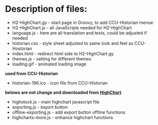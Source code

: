 


# Description of files:
  * H2-HighChart.gy    - start page in Groovy, to add CCU-Historian menue   
  * H2-HighChart.js    - all JavaScripts needed for H2-HighChart   
  * language.js        - here are all translation and texts, could be adjusted if needed   
  * historian.css 	   - style sheet adjusted to same look and feel as CCU-Hostorian   
  * index.html         - redirect html side to H2-HighChart.gy
  * themes.js          - setting for different themes
  * loading.gif        - animated loading image

**used from CCU-Historian**
  * historian-196.ico  - icon file from CCU-Historian   

**belows are not change and downloaded from [HighChart](https://api.highcharts.com)**
  * highstock.js 	       - main highchart javascript file   
  * exporting.js 	       - export button  
  * offline-exporting.js - add export button offline functions
  * highcharts-more.js   - enhance highchart functions
